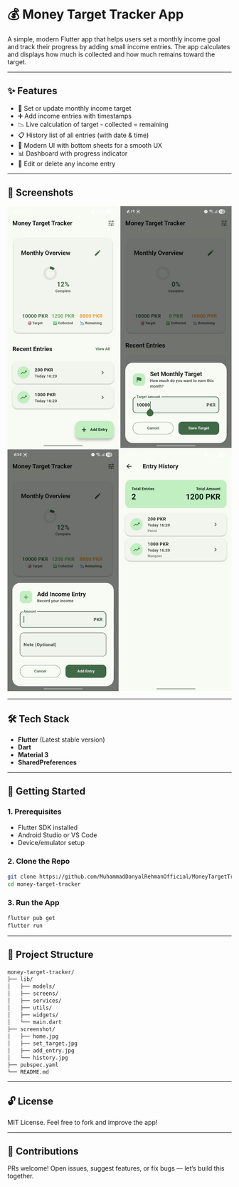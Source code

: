 # 💰 Money Target Tracker App

A simple, modern Flutter app that helps users set a monthly income goal and track their progress by adding small income entries. The app calculates and displays how much is collected and how much remains toward the target.

---

## ✨ Features

- 🎯 Set or update monthly income target
- ➕ Add income entries with timestamps
- 📉 Live calculation of target - collected = remaining
- 📋 History list of all entries (with date & time)
- 📱 Modern UI with bottom sheets for a smooth UX
- 📊 Dashboard with progress indicator
- 🧾 Edit or delete any income entry

---

## 📸 Screenshots

<p float="left">
  <img src="screenshot/home.jpg" width="250" alt="Dashboard" />
  <img src="screenshot/set_target.jpg" width="250" alt="Set Target" />
  <img src="screenshot/add_entry.jpg" width="250" alt="Add Entry" />
  <img src="screenshot/history.jpg" width="250" alt="History" />
</p>

---

## 🛠️ Tech Stack

- **Flutter** (Latest stable version)
- **Dart**
- **Material 3**
- **SharedPreferences**

---

## 🏁 Getting Started

### 1. Prerequisites

- Flutter SDK installed
- Android Studio or VS Code
- Device/emulator setup

### 2. Clone the Repo

```bash
git clone https://github.com/MuhammadDanyalRehmanOfficial/MoneyTargetTracker.git
cd money-target-tracker
```

### 3. Run the App

```bash
flutter pub get
flutter run
```

---

## 📁 Project Structure

```
money-target-tracker/
├── lib/
│   ├── models/
│   ├── screens/
│   ├── services/
│   ├── utils/
│   ├── widgets/
│   └── main.dart
├── screenshot/
│   ├── home.jpg
│   ├── set_target.jpg
│   ├── add_entry.jpg
│   └── history.jpg
├── pubspec.yaml
└── README.md
```

---

## 🔓 License

MIT License. Feel free to fork and improve the app!

---

## 🙌 Contributions

PRs welcome! Open issues, suggest features, or fix bugs — let’s build this together.
